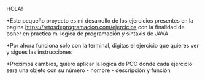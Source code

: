 HOLA!

*Este pequeño proyecto es mi desarrollo de los ejercicios presentes en la pagina https://retosdeprogramacion.com/ejercicios con la finalidad de poner en practica mi logica de programación y sintaxis de JAVA

*Por ahora funciona solo con la terminal, digitas el ejercicio que quieres ver y sigues las instrucciones

*Proximos cambios, quiero aplicar la logíca de POO donde cada ejercicio sera una objeto con su número - nombre - descripción y función 
